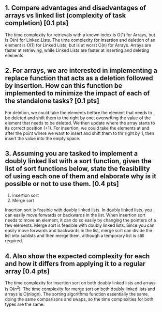 ## 1. Compare advantages and disadvantages of arrays vs linked list (complexity of task completion) [0.1 pts]

The time complexity for retrievals with a known index is O(1) for Arrays, but is O(n) for Linked Lists. The time complexity for insertion and deletion of an element is O(1) for Linked Lists, but is at worst O(n) for Arrays. Arrays are faster at retrieving, while Linked Lists are faster at inserting and deleting elements.


## 2. For arrays, we are interested in implementing a replace function that acts as a deletion followed by insertion. How can this function be implemented to minimize the impact of each of the standalone tasks? [0.1 pts]

For deletion, we could take the elements before the element that needs to be deleted and shift them to the right by one, overwriting the value of the element that needs to be deleted. We then update where the array starts to its correct position (+1).
For insertion, we could take the elements at and after the point where we want to insert and shift them to thr right by 1, then insert the value into the empty space.


## 3. Assuming you are tasked to implement a doubly linked list with a sort function, given the list of sort functions below, state the feasibility of using each one of them and elaborate why is it possible or not to use them. [0.4 pts]
  1. Insertion sort
  2. Merge sort

Insertion sort is feasible with doubly linked lists. In doubly linked lists, you can easily move forwards or backwards in the list. When insertion sort needs to move an element, it can do so easily by changing the pointers of a few elements.
Merge sort is feasible with doubly linked lists. Since you can easily move forwards and backwards in the list, merge sort can divide the list into sublists and then merge them, although a temporary list is still required.


## 4. Also show the expected complexity for each and how it differs from applying it to a regular array [0.4 pts]

The time complexity for insertion sort on both doubly linked lists and arrays is O($n^2$). The time complexity for merge sort on both doubly linked lists and arrays is O(nlogn). The sorting algorithms function essentially the same, doing the same comparisons and swaps, so the time complexities for both types are the same.
